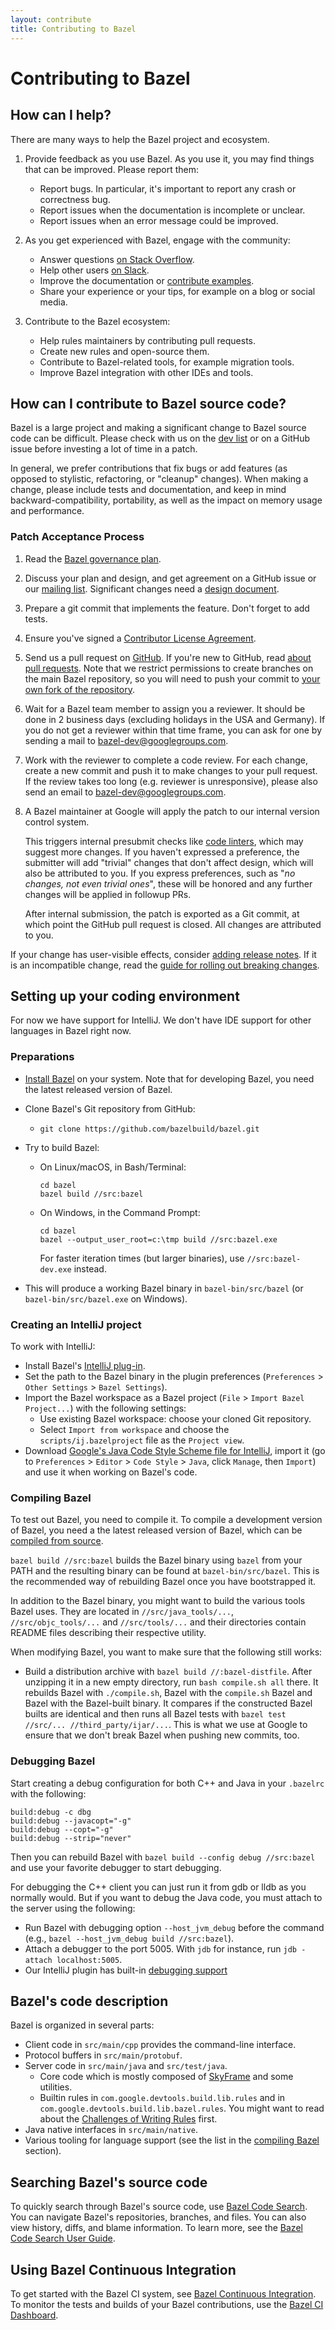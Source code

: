 ```yaml
---
layout: contribute
title: Contributing to Bazel
---
```


# Contributing to Bazel


## How can I help?

There are many ways to help the Bazel project and ecosystem.

1. Provide feedback as you use Bazel. As you use it, you may find things
   that can be improved. Please report them:
   - Report bugs. In particular, it's important to report any crash or
     correctness bug.
   - Report issues when the documentation is incomplete or unclear.
   - Report issues when an error message could be improved.

1. As you get experienced with Bazel, engage with the community:
   - Answer questions [on Stack Overflow](
     https://stackoverflow.com/questions/tagged/bazel).
   - Help other users [on Slack](https://slack.bazel.build).
   - Improve the documentation or [contribute examples](
     https://github.com/bazelbuild/examples).
   - Share your experience or your tips, for example on a blog or social media.

1. Contribute to the Bazel ecosystem:
   - Help rules maintainers by contributing pull requests.
   - Create new rules and open-source them.
   - Contribute to Bazel-related tools, for example migration tools.
   - Improve Bazel integration with other IDEs and tools.


## How can I contribute to Bazel source code?

Bazel is a large project and making a significant change to Bazel source code
can be difficult. Please check with us on the [dev list](
https://groups.google.com/forum/#!forum/bazel-dev) or on a GitHub issue before
investing a lot of time in a patch.

In general, we prefer contributions that fix bugs or add features (as opposed to
stylistic, refactoring, or "cleanup" changes). When making a change, please
include tests and documentation, and keep in mind backward-compatibility,
portability, as well as the impact on memory usage and performance.


### Patch Acceptance Process

1. Read the [Bazel governance plan](governance.html).
1. Discuss your plan and design, and get agreement on a GitHub issue or our
   [mailing list](https://groups.google.com/forum/#!forum/bazel-dev).
   Significant changes need a [design document](designs/index.html).
1. Prepare a git commit that implements the feature. Don't forget to add tests.
1. Ensure you've signed a [Contributor License
   Agreement](https://cla.developers.google.com).
1. Send us a pull request on
   [GitHub](https://github.com/bazelbuild/bazel/pulls). If you're new to GitHub,
   read [about pull
   requests](https://help.github.com/articles/about-pull-requests/). Note that
   we restrict permissions to create branches on the main Bazel repository, so
   you will need to push your commit to [your own fork of the
   repository](https://help.github.com/articles/working-with-forks/).
1. Wait for a Bazel team member to assign you a reviewer. It should be done in 2
   business days (excluding holidays in the USA and Germany). If you do not get
   a reviewer within that time frame, you can ask for one by sending a mail to
   [bazel-dev@googlegroups.com](mailto:bazel-dev@googlegroups.com).
1. Work with the reviewer to complete a code review. For each change, create a
   new commit and push it to make changes to your pull request. If the review
   takes too long (e.g. reviewer is unresponsive), please also send an email to
   [bazel-dev@googlegroups.com](mailto:bazel-dev@googlegroups.com).
1. A Bazel maintainer at Google will apply the patch to our internal version
   control system.

   This triggers internal presubmit checks like
   [code linters](https://en.wikipedia.org/wiki/Lint_(software)), which may
   suggest more changes. If you haven't expressed a preference, the submitter
   will add "trivial" changes that don't affect design, which will also be
   attributed to you. If you express preferences, such as "*no changes, not even
   trivial ones*", these will be honored and any further changes will be applied
   in followup PRs.

   After internal submission, the patch is exported as a Git commit, at which
   point the GitHub pull request is closed. All changes are attributed to you.


If your change has user-visible effects, consider [adding release
notes](release-notes.html). If it is an incompatible change, read the [guide for
rolling out breaking changes](breaking-changes-guide.html).

## Setting up your coding environment

For now we have support for IntelliJ. We don't have IDE support for other
languages in Bazel right now.

### Preparations

*  [Install Bazel](https://bazel.build/versions/master/docs/install.html) on your
   system. Note that for developing Bazel, you need the latest released version
   of Bazel.
*  Clone Bazel's Git repository from GitHub:
   *  `git clone https://github.com/bazelbuild/bazel.git`
*  Try to build Bazel:
   *  On Linux/macOS, in Bash/Terminal:

      ```
      cd bazel
      bazel build //src:bazel
      ```

   *  On Windows, in the Command Prompt:

      ```
      cd bazel
      bazel --output_user_root=c:\tmp build //src:bazel.exe
      ```
      
      For faster iteration times (but larger binaries), use `//src:bazel-dev.exe` instead.

*  This will produce a working Bazel binary in `bazel-bin/src/bazel` (or `bazel-bin/src/bazel.exe` on Windows).

### Creating an IntelliJ project

To work with IntelliJ:

*  Install Bazel's [IntelliJ plug-in](https://ij.bazel.build).
*  Set the path to the Bazel binary in the plugin preferences
   (`Preferences` > `Other Settings` > `Bazel Settings`).
*  Import the Bazel workspace as a Bazel project
   (`File` > `Import Bazel Project...`) with the following settings:
   *  Use existing Bazel workspace: choose your cloned Git repository.
   *  Select `Import from workspace` and choose the `scripts/ij.bazelproject`
   file as the `Project view`.
*  Download [Google's Java Code Style Scheme file for IntelliJ](https://github.com/google/styleguide/blob/gh-pages/intellij-java-google-style.xml),
   import it (go to `Preferences` > `Editor` > `Code Style` > `Java`, click `Manage`, then `Import`)
   and use it when working on Bazel's code.

<a name="compile-bazel"></a>
### Compiling Bazel

To test out Bazel, you need to compile it. To compile a development version of
Bazel, you need a the latest released version of Bazel, which can be
[compiled from source](/versions/master/docs/install-compile-source.html).

`bazel build //src:bazel` builds the Bazel binary using `bazel` from your PATH
and the resulting binary can be found at `bazel-bin/src/bazel`. This is the
recommended way of rebuilding Bazel once you have bootstrapped it.

In addition to the Bazel binary, you might want to build the various tools Bazel
uses. They are located in `//src/java_tools/...`, `//src/objc_tools/...` and
`//src/tools/...` and their directories contain README files describing their
respective utility.

When modifying Bazel, you want to make sure that the following still works:

*  Build a distribution archive with `bazel build //:bazel-distfile`. After
   unzipping it in a new empty directory, run `bash compile.sh all` there.
   It rebuilds Bazel with `./compile.sh`, Bazel with the
   `compile.sh` Bazel and Bazel with the Bazel-built binary. It compares if the
   constructed Bazel builts are identical and then runs all Bazel tests with
   `bazel test //src/... //third_party/ijar/...`. This is what we use at Google
   to ensure that we don't break Bazel when pushing new commits, too.

### Debugging Bazel

Start creating a debug configuration for both C++ and Java in your `.bazelrc`
with the following:

```
build:debug -c dbg
build:debug --javacopt="-g"
build:debug --copt="-g"
build:debug --strip="never"
```

Then you can rebuild Bazel with `bazel build --config debug //src:bazel` and use
your favorite debugger to start debugging.

For debugging the C++ client you can just run it from gdb or lldb as you normally would.
But if you want to debug the Java code, you must attach to the server using the following:

*  Run Bazel with debugging option `--host_jvm_debug` before the
   command (e.g., `bazel --host_jvm_debug build //src:bazel`).
*  Attach a debugger to the port 5005. With `jdb` for instance,
   run `jdb -attach localhost:5005`.
*  Our IntelliJ plugin has built-in
  [debugging support](https://ij.bazel.build/docs/run-configurations.html)

## Bazel's code description

Bazel is organized in several parts:

*  Client code in `src/main/cpp` provides the command-line interface.
*  Protocol buffers in `src/main/protobuf`.
*  Server code in `src/main/java` and `src/test/java`.
   *  Core code which is mostly composed of [SkyFrame](designs/skyframe.html) and some
     utilities.
   *  Builtin rules in `com.google.devtools.build.lib.rules` and in
     `com.google.devtools.build.lib.bazel.rules`. You might want to read about
     the [Challenges of Writing Rules](docs/rule-challenges.html) first.
*  Java native interfaces in `src/main/native`.
*  Various tooling for language support (see the list in the
   [compiling Bazel](#compile-bazel) section).

## Searching Bazel's source code

To quickly search through Bazel's source code, use [Bazel Code Search](https://source.bazel.build/). You can navigate Bazel's repositories, branches, and files. You can also view history, diffs, and blame information. To learn more, see the
[Bazel Code Search User Guide](https://www.bazel.build/browse-and-search-user-guide.html).

## Using Bazel Continuous Integration

To get started with the Bazel CI system, see [Bazel Continuous Integration](https://github.com/bazelbuild/continuous-integration/blob/master/buildkite/README.md). To monitor the tests and builds of your Bazel contributions, use the [Bazel CI Dashboard](https://ci.bazel.build/).
